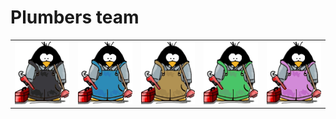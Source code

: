 # Plumbers team

<table>
  <tr>
    <td><img src="members/black-plumber.png" alt="1" width = 100px height = 100px ></td>
    <td><img src="members/blue-plumber.png" alt="2" width = 100px height = 100px></td>
    <td><img src="members/brown-plumber.png" alt="1" width = 100px height = 100px ></td>
    <td><img src="members/green-plumber.png" alt="2" width = 100px height = 100px></td>
    <td><img src="members/pink-plumber.png" alt="2" width = 100px height = 100px></td>
   </tr> 
  </tr>
</table>
